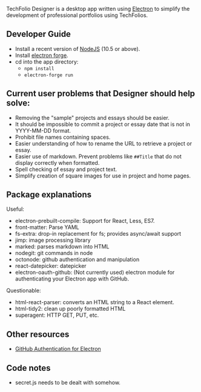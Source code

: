 TechFolio Designer is a desktop app written using [Electron](http://electron.atom.io/) to simplify the development of professional portfolios using TechFolios.

## Developer Guide

* Install a recent version of [NodeJS](https://nodejs.org/en/) (10.5 or above).
* Install [electron forge](https://electronforge.io/).
* cd into the app directory:
    * `npm install`
    * `electron-forge run`

## Current user problems that Designer should help solve:

* Removing the "sample" projects and essays should be easier.
* It should be impossible to commit a project or essay date that is not in YYYY-MM-DD format.
* Prohibit file names containing spaces.
* Easier understanding of how to rename the URL to retrieve a project or essay.
* Easier use of markdown.  Prevent problems like `##Title` that do not display correctly when formatted.
* Spell checking of essay and project text.
* Simplify creation of square images for use in project and home pages.

## Package explanations

Useful:

* electron-prebuilt-compile: Support for React, Less, ES7.
* front-matter: Parse YAML
* fs-extra: drop-in replacement for fs; provides async/await support
* jimp: image processing library
* marked: parses markdown into HTML
* nodegit: git commands in node
* octonode: github authentication and manipulation
* react-datepicker: datepicker
* electron-oauth-github: (Not currently used) electron module for authenticating your Electron app with GitHub.

Questionable:

* html-react-parser: converts an HTML string to a React element.
* html-tidy2: clean up poorly formatted HTML 
* superagent: HTTP GET, PUT, etc.


## Other resources

* [GitHub Authentication for Electron](https://medium.com/linagora-engineering/using-oauth-in-an-electron-application-abb0376c2ae0)

## Code notes

* secret.js needs to be dealt with somehow.


